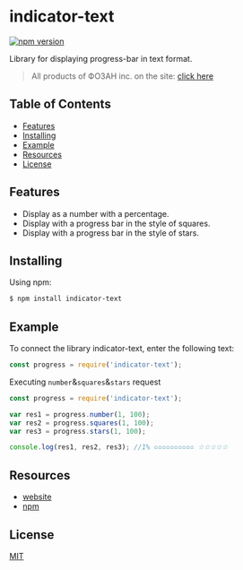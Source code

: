 # indicator-text

[![npm version](https://img.shields.io/npm/v/axios.svg?style=flat-square)](https://fozan.gitbook.io/fozan-inc/)

Library for displaying progress-bar in text format.

> All products of ФОЗАН inc. on the site: [click here](https://fozan.gitbook.io/fozan-inc/)

## Table of Contents

  - [Features](#features)
  - [Installing](#installing)
  - [Example](#example)
  - [Resources](#resources)
  - [License](#license)

## Features

- Display as a number with a percentage.
- Display with a progress bar in the style of squares.
- Display with a progress bar in the style of stars.

## Installing

Using npm:

```bash
$ npm install indicator-text
```

## Example

To connect the library indicator-text, enter the following text:

```js
const progress = require('indicator-text');
```

Executing `number`&`squares`&`stars` request

```js
const progress = require('indicator-text');

var res1 = progress.number(1, 100);
var res2 = progress.squares(1, 100);
var res3 = progress.stars(1, 100);

console.log(res1, res2, res3); //1% ▫▫▫▫▫▫▫▫▫▫ ☆☆☆☆☆
```

## Resources

* [website](https://fozan.gitbook.io/fozan-inc/)
* [npm](https://www.npmjs.com/package/indicator-text)

## License

[MIT](LICENSE)

